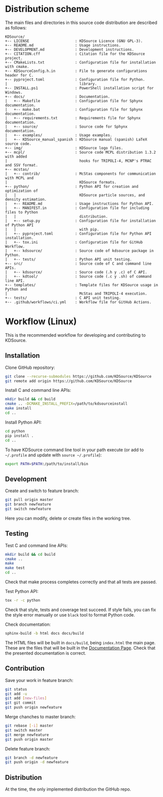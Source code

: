 # Distribution scheme

The main files and directories in this source code distribution are described  as follows:

```
KDSource/
+-- LICENSE                     : KDSource Licence (GNU GPL-3).
+-- README.md                   : Usage instructions.
+-- DEVELOPMENT.md              : Development instructions.
+-- CITATION.cff                : Citation file for the KDSource project.
+-- CMakeLists.txt              : Configuration file for installation with cmake.
+-- KDSourceConfig.h.in         : File to generate configurations header for C.
+-- pyproject.toml              : Configuration file for Python.
|                                 library.
+-- INSTALL.ps1                 : PowerShell installation script for Windows.
+-- docs/                       : Documentation.
|   +-- Makefile                : Configuration file for Sphynx documentation.
|   +-- make.bat                : Configuration file for Sphynx documentation.
|   +-- requirements.txt        : Requirements file for Sphynx documentation.
|   +-- source/                 : Source code for Sphynx documentation.
|   +-- examples/               : Usage examples.
|   +-- KDSource_manual_spanish : KDSource manual (spanish) LaTeX source code.
+-- img/                        : KDSource logo files.
+-- mcpl/                       : Source code MCPL distribution 1.3.2 with added
|                                 hooks for TRIPOLI-4, MCNP's PTRAC and SSV format.
+-- mcstas/
|   +-- contrib/                : McStas components for communication with MCPL and
|                                 KDSource formats.
+-- python/                     : Python API for creation and optimization of
|   |                             KDSource particle sources, and density estimation.
|   +-- README.md               : Usage instructions for Python API.
|   +-- MANIFEST.in             : Configuration file for including files to Python
|   |                             distribution.
|   +-- setup.py                : Configuration file for installation of Python API
|   |                             with pip.
|   +-- pyproject.toml          : Configuration file for Python API installation.
|   +-- tox.ini                 : Configuration file for GitHub Workflow.
|   +-- kdsource/               : Source code of kdsource package in Python.
|   +-- tests/                  : Python API unit testing.
+-- src/                        : Source code of C and command line APIs.
|   +-- kdsource/               : Source code (.h y .c) of C API.
|   +-- kdtool/                 : Source code (.c y .sh) of command line API.
+-- templates/                  : Template files for KDSource usage in Python and
|                                 McStas and TRIPOLI-4 execution.
+-- tests/                      : C API unit testing.
+-- .github/workflows/ci.yml    : Workflow file for GitHub Actions.
```

# Workflow (Linux)

This is the recommended workflow for developing and contributing to KDSource.

## Installation

Clone GitHub repository:
```bash
git clone --recurse-submodules https://github.com/KDSource/KDSource
git remote add origin https://github.com/KDSource/KDSource
```
Install C and command line APIs:
```bash
mkdir build && cd build
cmake .. -DCMAKE_INSTALL_PREFIX=/path/to/kdsourceinstall
make install
cd ..
```
Install Python API:
```bash
cd python
pip install .
cd ..
```
To have KDSource command line tool in your path execute (or add to `~/.profile` and update with `source ~/.profile`):
```bash
export PATH=$PATH:/path/to/install/bin
```

## Development

Create and switch to feature branch:
```bash
git pull origin master
git branch newfeature
git switch newfeature
```
Here you can modify, delete or create files in the working tree.

## Testing

Test C and command line APIs:
```bash
mkdir build && cd build
cmake ..
make
make test
cd ..
```
Check that make process completes correctly and that all tests are passed.

Test Python API:
```bash
tox -r -c python
```
Check that style, tests and coverage test succeed. If style fails, you can fix the style error manually or use `black` tool to format Python code.

Check documentation:
```bash
sphinx-build -b html docs docs/build
```
The HTML files will be built in `docs/build`, being `index.html` the main page. These are the files that will be built in the [Documentation Page](https://kdsource.readthedocs.io/en/latest/). Check that the presented documentation is correct.

## Contribution

Save your work in feature branch:
```bash
git status
git add -u
git add [new-files]
git git commit
git push origin newfeature
```
Merge chanches to master branch:
```bash
git rebase [-i] master
git switch master
git merge newfeature
git push origin master
```
Delete feature branch:
```bash
git branch -d newfeature
git push origin -d newfeature
```


## Distribution

At the time, the only implemented distribution the GitHub repo.
